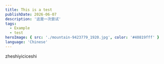 ```yaml
---
title: This is a test
publishDate: 2026-06-07
description: '这是一次尝试'
tags:
  - Example
  - test
heroImage: { src: './mountain-9423779_1920.jpg', color: '#40819fff' }
language: 'Chinese'
---
```

zheshiyiciceshi